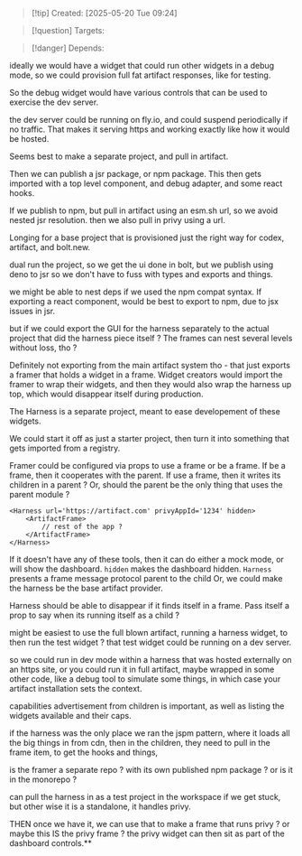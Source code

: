 
>[!tip] Created: [2025-05-20 Tue 09:24]

>[!question] Targets: 

>[!danger] Depends: 

ideally we would have a widget that could run other widgets in a debug mode, so we could provision full fat artifact responses, like for testing.

So the debug widget would have various controls that can be used to exercise the dev server.

the dev server could be running on fly.io, and could suspend periodically if no traffic.   That makes it serving https and working exactly like how it would be hosted.

Seems best to make a separate project, and pull in artifact.

Then we can publish a jsr package, or npm package.  This then gets imported with a top level component, and debug adapter, and some react hooks.

If we publish to npm, but pull in artifact using an esm.sh url, so we avoid nested jsr resolution.
then we also pull in privy using a url.

Longing for a base project that is provisioned just the right way for codex, artifact, and bolt.new.

dual run the project, so we get the ui done in bolt, but we publish using deno to jsr so we don't have to fuss with types and exports and things.

we might be able to nest deps if we used the npm compat syntax.
If exporting a react component, would be best to export to npm, due to jsx issues in jsr.

but if we could export the GUI for the harness separately to the actual project that did the harness piece itself ?
The frames can nest several levels without loss, tho ?

Definitely not exporting from the main artifact system tho - that just exports a framer that holds a widget in a frame.  Widget creators would import the framer to wrap their widgets, and then they would also wrap the harness up top, which would disappear itself during production.

The Harness is a separate project, meant to ease developement of these widgets.

We could start it off as just a starter project, then turn it into something that gets imported from a registry.

Framer could be configured via props to use a frame or be a frame.
If be a frame, then it cooperates with the parent.  If use a frame, then it writes its children in a parent ?
Or, should the parent be the only thing that uses the parent module ?

```tsx
<Harness url='https://artifact.com' privyAppId='1234' hidden>
	<ArtifactFrame>
		// rest of the app ?
	</ArtifactFrame>
</Harness>
```

If it doesn't have any of these tools, then it can do either a mock mode, or will show the dashboard.
`hidden` makes the dashboard hidden.
`Harness` presents a frame message protocol parent to the child
Or, we could make the harness be the base artifact provider.

Harness should be able to disappear if it finds itself in a frame.
Pass itself a prop to say when its running itself as a child ?

might be easiest to use the full blown artifact, running a harness widget, to then run the test widget ?  that test widget could be running on a dev server.

so we could run in dev mode within a harness that was hosted externally on an https site, or you could run it in full artifact, maybe wrapped in some other code, like a debug tool to simulate some things, in which case your artifact installation sets the context.

capabilities advertisement from children is important, as well as listing the widgets available and their caps.

if the harness was the only place we ran the jspm pattern, where it loads all the big things in from cdn, then in the children, they need to pull in the frame item, to get the hooks and things, 

is the framer a separate repo ? with its own published npm package ? or is it in the monorepo ?

can pull the harness in as a test project in the workspace if we get stuck, but other wise it is a standalone, it handles privy.

THEN once we have it, we can use that to make a frame that runs privy ? or maybe this IS the privy frame ?  the privy widget can then sit as part of the dashboard controls.**
